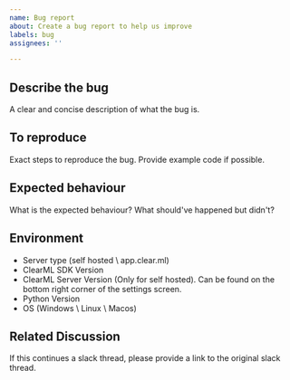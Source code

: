 ```yaml
---
name: Bug report
about: Create a bug report to help us improve
labels: bug
assignees: ''

---
```



## Describe the bug
A clear and concise description of what the bug is.


## To reproduce
Exact steps to reproduce the bug. Provide example code if possible.

## Expected behaviour
What is the expected behaviour? What should've happened but didn't?

## Environment
* Server type (self hosted \ app.clear.ml)
* ClearML SDK Version
* ClearML Server Version (Only for self hosted). Can be found on the bottom right corner of the settings screen.
* Python Version
* OS (Windows \ Linux \ Macos)
## Related Discussion
If this continues a slack thread, please provide a link to the original slack thread. 